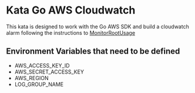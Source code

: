 # Kata Go AWS Cloudwatch

This kata is designed to work with the Go AWS SDK and build a cloudwatch alarm following the instructions to [MonitorRootUsage](https://docs.aws.amazon.com/awscloudtrail/latest/userguide/cloudwatch-alarms-for-cloudtrail-additional-examples.html)

## Environment Variables that need to be defined
* AWS_ACCESS_KEY_ID
* AWS_SECRET_ACCESS_KEY
* AWS_REGION
* LOG_GROUP_NAME


